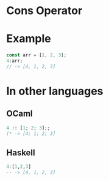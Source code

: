 # Cons Operator

# Example

```javascript
const arr = [1, 2, 3];
4:arr;
// -> [4, 1, 2, 3]
```

# In other languages

## OCaml
```ocaml
4 :: [1; 2; 3];;
(* -> [4; 1; 2; 3]
```

## Haskell
```haskell
4:[1,2,3]
-- -> [4, 1, 2, 3]
```
